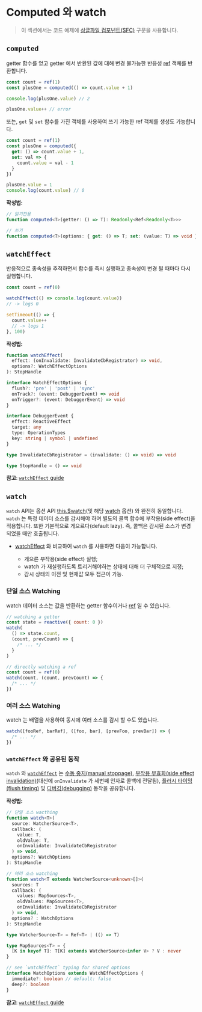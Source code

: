 # Computed 와 watch

> 이 섹션에서는 코드 예제에 [싱글파일 컴포넌트(SFC)](../guide/single-file-component.html) 구문을 사용합니다.

## `computed`

getter 함수를 얻고 getter 에서 반환된 값에 대해 변경 불가능한 반응성 [ref](./refs-api.html#ref) 객체를 반환합니다.

```js
const count = ref(1)
const plusOne = computed(() => count.value + 1)

console.log(plusOne.value) // 2

plusOne.value++ // error
```

또는, `get` 및 `set` 함수를 가진 객체를 사용하여 쓰기 가능한 ref 객체를 생성도 가능합니다.

```js
const count = ref(1)
const plusOne = computed({
  get: () => count.value + 1,
  set: val => {
    count.value = val - 1
  }
})

plusOne.value = 1
console.log(count.value) // 0
```

**작성법:**

```ts
// 읽기전용
function computed<T>(getter: () => T): Readonly<Ref<Readonly<T>>>

// 쓰기
function computed<T>(options: { get: () => T; set: (value: T) => void }): Ref<T>
```

## `watchEffect`

반응적으로 종속성을 추적하면서 함수를 즉시 실행하고 종속성이 변경 될 때마다 다시 실행합니다.

```js
const count = ref(0)

watchEffect(() => console.log(count.value))
// -> logs 0

setTimeout(() => {
  count.value++
  // -> logs 1
}, 100)
```

**작성법:**

```ts
function watchEffect(
  effect: (onInvalidate: InvalidateCbRegistrator) => void,
  options?: WatchEffectOptions
): StopHandle

interface WatchEffectOptions {
  flush?: 'pre' | 'post' | 'sync'
  onTrack?: (event: DebuggerEvent) => void
  onTrigger?: (event: DebuggerEvent) => void
}

interface DebuggerEvent {
  effect: ReactiveEffect
  target: any
  type: OperationTypes
  key: string | symbol | undefined
}

type InvalidateCbRegistrator = (invalidate: () => void) => void

type StopHandle = () => void
```

**참고**: [`watchEffect` guide](../guide/reactivity-computed-watchers.html#watcheffect)

## `watch`

`watch` API는 옵션 API [this.$watch](./instance-methods.html#watch)(및 해당 [watch](./options-data.html#watch) 옵션) 와 완전히 동일합니다. `watch` 는 특정 데이터 소스를 감시해야 하며 별도의 콜백 함수에 부작용(side effect)을 적용합니다. 또한 기본적으로 게으르다(default lazy). 즉, 콜백은 감시된 소스가 변경되었을 때만 호출됩니다.

- [watchEffect](#watcheffect) 와 비교하여 `watch` 를 사용하면 다음이 가능합니다.

    - 게으른 부작용(side effect) 실행;
    - watch 가 재실행하도록 트리거해야하는 상태에 대해 더 구체적으로 지정;
    - 감시 상태의 이전 및 현재값 모두 접근이 가능.

### 단일 소스 Watching

watch 데이터 소스는 값을 반환하는 getter 함수이거나 [ref](./refs-api.html#ref) 일 수 있습니다.

```js
// watching a getter
const state = reactive({ count: 0 })
watch(
  () => state.count,
  (count, prevCount) => {
    /* ... */
  }
)

// directly watching a ref
const count = ref(0)
watch(count, (count, prevCount) => {
  /* ... */
})
```

### 여러 소스 Watching

watch 는 배열을 사용하여 동시에 여러 소스를 감시 할 수도 있습니다.

```js
watch([fooRef, barRef], ([foo, bar], [prevFoo, prevBar]) => {
  /* ... */
})
```

### `watchEffect` 와 공유된 동작

`watch` 와 [`watchEffect`](#watcheffect) 는 [수동 중지(manual stoppage)](#stopping-the-watcher), [부작용 무효화(side effect invalidation)](#side-effect-invalidation)(대신에 `onInvalidate` 가 세번째 인자로 콜백에 전달됨), [플러시 타이밍(flush timing)](#effect-flush-timing) 및 [디버깅(debugging)](#watcher-debugging) 동작을 공유합니다.

**작성법:**

```ts
// 단일 소스 wacthing
function watch<T>(
  source: WatcherSource<T>,
  callback: (
    value: T,
    oldValue: T,
    onInvalidate: InvalidateCbRegistrator
  ) => void,
  options?: WatchOptions
): StopHandle

// 여러 소스 watching
function watch<T extends WatcherSource<unknown>[]>(
  sources: T
  callback: (
    values: MapSources<T>,
    oldValues: MapSources<T>,
    onInvalidate: InvalidateCbRegistrator
  ) => void,
  options? : WatchOptions
): StopHandle

type WatcherSource<T> = Ref<T> | (() => T)

type MapSources<T> = {
  [K in keyof T]: T[K] extends WatcherSource<infer V> ? V : never
}

// see `watchEffect` typing for shared options
interface WatchOptions extends WatchEffectOptions {
  immediate?: boolean // default: false
  deep?: boolean
}
```

**참고**: [`watchEffect` guide](../guide/reactivity-computed-watchers.html#watch)

